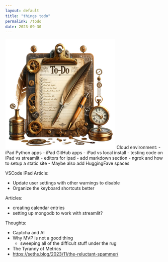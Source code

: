 ```yaml
---
layout: default
title: "things todo"
permalink: /todo
date: 2023-09-30
---
```


<img class="right" src="/assets/todo.png" alt="Brain" width="350">
Cloud environment:
- iPad Python apps
- iPad GitHub apps
- iPad vs local install
- testing code on iPad vs streamlit
- editors for ipad
- add markdown section
- ngrok and how to setup a static site
- Maybe also add HuggingFave spaces

VSCode iPad Article:
- Update user settings with other warnings to disable
- Organize the keyboard shortcuts better

Articles:
- creating calendar entries
- setting up mongodb to work with streamlit?

Thoughts:
- Captcha and AI
- Why MVP is not a good thing
  - sweeping all of the difficult stuff under the rug
- The Tyranny of Metrics
- <https://seths.blog/2023/11/the-reluctant-spammer/>

